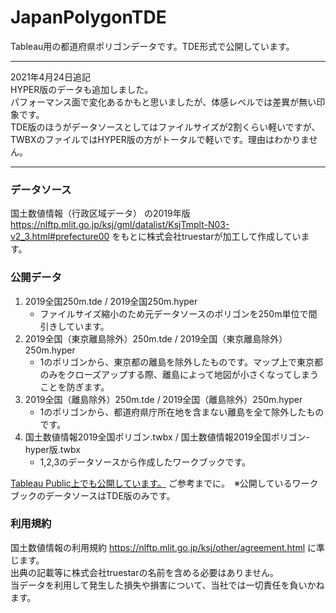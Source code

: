 # JapanPolygonTDE

Tableau用の都道府県ポリゴンデータです。TDE形式で公開しています。

___
2021年4月24日追記  
HYPER版のデータも追加しました。  
パフォーマンス面で変化あるかもと思いましたが、体感レベルでは差異が無い印象です。  
TDE版のほうがデータソースとしてはファイルサイズが2割くらい軽いですが、TWBXのファイルではHYPER版の方がトータルで軽いです。理由はわかりません。  
___ 
  
### データソース
国土数値情報（行政区域データ） の2019年版
https://nlftp.mlit.go.jp/ksj/gml/datalist/KsjTmplt-N03-v2_3.html#prefecture00
をもとに株式会社truestarが加工して作成しています。
 
### 公開データ
 1. 2019全国250m.tde / 2019全国250m.hyper
    - ファイルサイズ縮小のため元データソースのポリゴンを250m単位で間引きしています。
 2. 2019全国（東京離島除外）250m.tde / 2019全国（東京離島除外）250m.hyper
    - 1のポリゴンから、東京都の離島を除外したものです。マップ上で東京都のみをクローズアップする際、離島によって地図が小さくなってしまうことを防ぎます。
 3. 2019全国（離島除外）250m.tde / 2019全国（離島除外）250m.hyper
    - 1のポリゴンから、都道府県庁所在地を含まない離島を全て除外したものです。
 4. 国土数値情報2019全国ポリゴン.twbx / 国土数値情報2019全国ポリゴン-hyper版.twbx
    - 1,2,3のデータソースから作成したワークブックです。
 
[Tableau Public上でも公開しています。](https://tabsoft.co/2LbUrjQ) ご参考までに。　※公開しているワークブックのデータソースはTDE版のみです。
 
### 利用規約  
国土数値情報の利用規約
https://nlftp.mlit.go.jp/ksj/other/agreement.html
に準じます。  
出典の記載等に株式会社truestarの名前を含める必要はありません。  
当データを利用して発生した損失や損害について、当社では一切責任を負いかねます。
